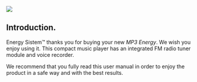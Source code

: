 ![](http://static.energysistem.com/images/manuals/39180/54bf830b2df6d.jpg )

## Introduction.

Energy Sistem™ thanks you for buying your new *MP3 Energy*. We wish you enjoy using it. This compact music player has an integrated FM radio tuner module and voice recorder.

We recommend that you fully read this user manual in order to enjoy the product in a safe way and with the best results.


